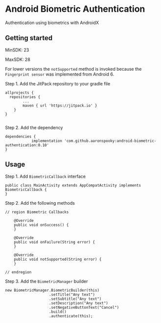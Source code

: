 # Android Biometric Authentication
Authentication using biometrics with AndroidX

## Getting started
MinSDK: 23

MaxSDK: 28

For lower versions the ``notSupported`` method is invoked because the ``Fingerprint sensor`` was implemented from Android 6.

Step 1. Add the JitPack repository to your gradle file 

```
allprojects {
  repositories {
		...
		maven { url 'https://jitpack.io' }
	}
}
  
```

Step 2. Add the dependency

```
dependencies {
	        implementation 'com.github.aaronspooky:android-biometric-authentication:0.10'
}
```

## Usage

Step 1. Add ``BiometricCallback`` interface
```
public class MainActivity extends AppCompatActivity implements BiometricCallback {
}
```

Step 2. Add the following methods

```
// region Biometric Callbacks

    @Override
    public void onSuccess() {
    }

    @Override
    public void onFailure(String error) {
    }

    @Override
    public void notSupported(String error) {
    }

// endregion
```

Step 3. Add the ``BiometricManager`` builder

```
new BiometricManager.BiometricBuilder(this)
                    .setTitle("Any text")
                    .setSubtitle("Any text")
                    .setDescription("Any text")
                    .setNegativeButtonText("Cancel")
                    .build()
                    .authenticate(this);
```
